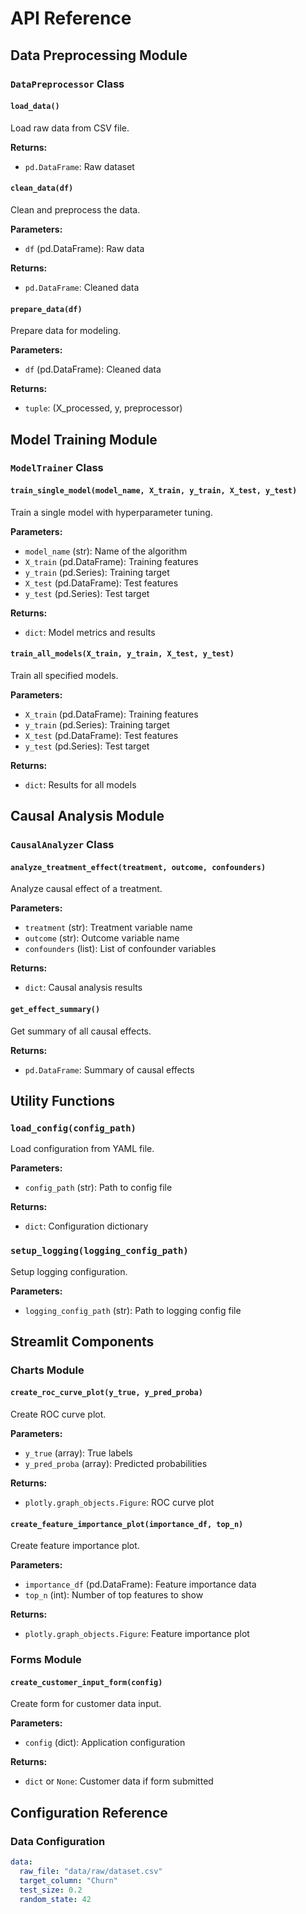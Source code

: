 # API Reference

## Data Preprocessing Module

### `DataPreprocessor` Class

#### `load_data()`
Load raw data from CSV file.

**Returns:**
- `pd.DataFrame`: Raw dataset

#### `clean_data(df)`
Clean and preprocess the data.

**Parameters:**
- `df` (pd.DataFrame): Raw data

**Returns:**
- `pd.DataFrame`: Cleaned data

#### `prepare_data(df)`
Prepare data for modeling.

**Parameters:**
- `df` (pd.DataFrame): Cleaned data

**Returns:**
- `tuple`: (X_processed, y, preprocessor)

## Model Training Module

### `ModelTrainer` Class

#### `train_single_model(model_name, X_train, y_train, X_test, y_test)`
Train a single model with hyperparameter tuning.

**Parameters:**
- `model_name` (str): Name of the algorithm
- `X_train` (pd.DataFrame): Training features
- `y_train` (pd.Series): Training target
- `X_test` (pd.DataFrame): Test features
- `y_test` (pd.Series): Test target

**Returns:**
- `dict`: Model metrics and results

#### `train_all_models(X_train, y_train, X_test, y_test)`
Train all specified models.

**Parameters:**
- `X_train` (pd.DataFrame): Training features
- `y_train` (pd.Series): Training target
- `X_test` (pd.DataFrame): Test features
- `y_test` (pd.Series): Test target

**Returns:**
- `dict`: Results for all models

## Causal Analysis Module

### `CausalAnalyzer` Class

#### `analyze_treatment_effect(treatment, outcome, confounders)`
Analyze causal effect of a treatment.

**Parameters:**
- `treatment` (str): Treatment variable name
- `outcome` (str): Outcome variable name
- `confounders` (list): List of confounder variables

**Returns:**
- `dict`: Causal analysis results

#### `get_effect_summary()`
Get summary of all causal effects.

**Returns:**
- `pd.DataFrame`: Summary of causal effects

## Utility Functions

### `load_config(config_path)`
Load configuration from YAML file.

**Parameters:**
- `config_path` (str): Path to config file

**Returns:**
- `dict`: Configuration dictionary

### `setup_logging(logging_config_path)`
Setup logging configuration.

**Parameters:**
- `logging_config_path` (str): Path to logging config file

## Streamlit Components

### Charts Module

#### `create_roc_curve_plot(y_true, y_pred_proba)`
Create ROC curve plot.

**Parameters:**
- `y_true` (array): True labels
- `y_pred_proba` (array): Predicted probabilities

**Returns:**
- `plotly.graph_objects.Figure`: ROC curve plot

#### `create_feature_importance_plot(importance_df, top_n)`
Create feature importance plot.

**Parameters:**
- `importance_df` (pd.DataFrame): Feature importance data
- `top_n` (int): Number of top features to show

**Returns:**
- `plotly.graph_objects.Figure`: Feature importance plot

### Forms Module

#### `create_customer_input_form(config)`
Create form for customer data input.

**Parameters:**
- `config` (dict): Application configuration

**Returns:**
- `dict` or `None`: Customer data if form submitted

## Configuration Reference

### Data Configuration
```yaml
data:
  raw_file: "data/raw/dataset.csv"
  target_column: "Churn"
  test_size: 0.2
  random_state: 42